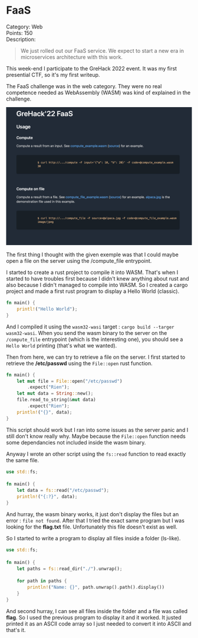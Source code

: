 # FaaS

Category: Web  
Points: 150  
Description: 
> We just rolled out our FaaS service. We expect to start a new era in microservices architecture with this work.

This week-end I participate to the GreHack 2022 event. It was my first presential CTF, so it's my first writeup.

The FaaS challenge was in the web category. They were no real competence needed as WebAssembly (WASM) was kind of explained in the challenge.

![FaaS html page](./static/page.png "FaaS html page")

The first thing I thought with the given exemple was that I could maybe open a file on the server using the /compute_file entrypoint.

I started to create a rust project to compile it into WASM. That's when I started to have troubles first because I didn't knew anything about rust and also because I didn't managed to compile into WASM. So I created a cargo project and made a first rust program to display a Hello World (classic).


```rust
fn main() {
	printl!("Hello World");
}
```

And I compiled it using the `wasm32-wasi` target : `cargo build --targer wasm32-wasi`. When you send the wasm binary to the server on the `/compute_file` entrypoint (which is the interesting one), you should see a `Hello World` printing (that's what we wanted).

Then from here, we can try to retrieve a file on the server. I first started to retrieve the **/etc/passwd** using the `File::open` rust function.

```rust
fn main() {
	let mut file = File::open("/etc/passwd")
		.expect("Rien");
	let mut data = String::new();
	file.read_to_string(&mut data)
		.expect("Rien");
	println!("{}", data);
}
```

This script should work but I ran into some issues as the server panic and I still don't know really why. Maybe because the `File::open` function needs some dependancies not included inside the wasm binary.

Anyway I wrote an other script using the `fs::read` function to read exactly the same file.

```rust
use std::fs;

fn main() {
	let data = fs::read("/etc/passwd");
	println!("{:?}", data);
}
```

And hurray, the wasm binary works, it just don't display the files but an error : `file not found`. After that I tried the exact same program but I was looking for the **flag.txt** file. Unfortunately this file doesn't exist as well.

So I started to write a program to display all files inside a folder (ls-like).

```rust
use std::fs;

fn main() {
    let paths = fs::read_dir("./").unwrap();

    for path in paths {
        println!("Name: {}", path.unwrap().path().display())
    }
}
```

And second hurray, I can see all files inside the folder and a file was called **flag**. So I used the previous program to display it and it worked. It justed printed it as an ASCII code array so I just needed to convert it into ASCII and that's it.
